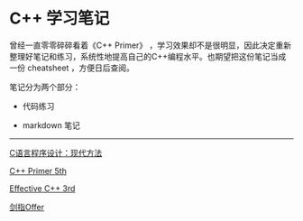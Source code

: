 # C++ 学习笔记

曾经一直零零碎碎看着《C++ Primer》 ，学习效果却不是很明显，因此决定重新整理好笔记和练习，系统性地提高自己的C++编程水平。也期望把这份笔记当成一份 cheatsheet ，方便日后查阅。

笔记分为两个部分：

- 代码练习

- markdown 笔记

---

[C语言程序设计：现代方法](./CProgramming)

[C++ Primer 5th](./CppPrimer)

[Effective C++ 3rd](./EffectiveCpp)

[剑指Offer](./CodingInterview)
